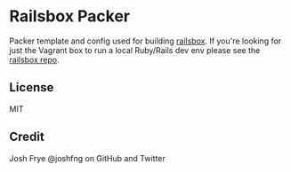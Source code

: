 # Railsbox Packer

Packer template and config used for building [railsbox](https://github.com/joshfng/railsbox). If you're looking for just the Vagrant box to run a local Ruby/Rails dev env please see the [railsbox repo](https://github.com/joshfng/railsbox).

## License

MIT

## Credit

Josh Frye @joshfng on GitHub and Twitter
